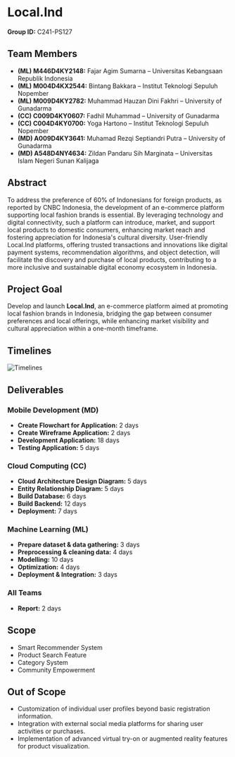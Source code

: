 # Local.Ind

**Group ID:** C241-PS127

## Team Members
- **(ML) M446D4KY2148:** Fajar Agim Sumarna – Universitas Kebangsaan Republik Indonesia
- **(ML) M004D4KX2544:** Bintang Bakkara – Institut Teknologi Sepuluh Nopember
- **(ML) M009D4KY2782:** Muhammad Hauzan Dini Fakhri – University of Gunadarma
- **(CC) C009D4KY0607:** Fadhil Muhammad – University of Gunadarma
- **(CC) C004D4KY0700:** Yoga Hartono – Institut Teknologi Sepuluh Nopember
- **(MD) A009D4KY3641:** Muhamad Rezqi Septiandri Putra – University of Gunadarma
- **(MD) A548D4NY4634:** Zildan Pandaru Sih Marginata – Universitas Islam Negeri Sunan Kalijaga

## Abstract
To address the preference of 60% of Indonesians for foreign products, as reported by CNBC Indonesia, the development of an e-commerce platform supporting local fashion brands is essential. By leveraging technology and digital connectivity, such a platform can introduce, market, and support local products to domestic consumers, enhancing market reach and fostering appreciation for Indonesia's cultural diversity. User-friendly Local.Ind platforms, offering trusted transactions and innovations like digital payment systems, recommendation algorithms, and object detection, will facilitate the discovery and purchase of local products, contributing to a more inclusive and sustainable digital economy ecosystem in Indonesia.

## Project Goal
Develop and launch **Local.Ind**, an e-commerce platform aimed at promoting local fashion brands in Indonesia, bridging the gap between consumer preferences and local offerings, while enhancing market visibility and cultural appreciation within a one-month timeframe.


## Timelines
![Timelines](Image/Timelines.png)



## Deliverables
### Mobile Development (MD)
- **Create Flowchart for Application:** 2 days
- **Create Wireframe Application:** 2 days
- **Development Application:** 18 days
- **Testing Application:** 5 days

### Cloud Computing (CC)
- **Cloud Architecture Design Diagram:** 5 days
- **Entity Relationship Diagram:** 5 days
- **Build Database:** 6 days
- **Build Backend:** 12 days
- **Deployment:** 7 days

### Machine Learning (ML)
- **Prepare dataset & data gathering:** 3 days
- **Preprocessing & cleaning data:** 4 days
- **Modelling:** 10 days
- **Optimization:** 4 days
- **Deployment & Integration:** 3 days

### All Teams
- **Report:** 2 days

## Scope
- Smart Recommender System
- Product Search Feature
- Category System
- Community Empowerment

## Out of Scope
- Customization of individual user profiles beyond basic registration information.
- Integration with external social media platforms for sharing user activities or purchases.
- Implementation of advanced virtual try-on or augmented reality features for product visualization.

